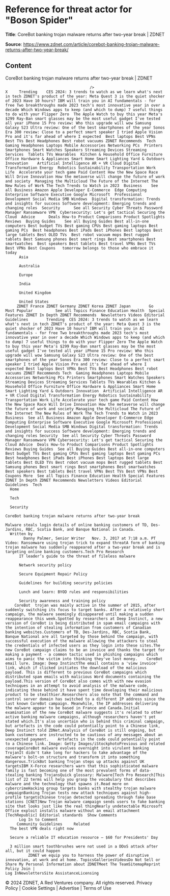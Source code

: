 # Reference for threat actor for "Boson Spider"

**Title**: CoreBot banking trojan malware returns after two-year break | ZDNET

**Source**: https://www.zdnet.com/article/corebot-banking-trojan-malware-returns-after-two-year-break/

## Content




CoreBot banking trojan malware returns after two-year break | ZDNET


                                         />                                                                                                                                                                                                     X     Trending    CES 2024: 3 trends to watch as we learn what's next in tech ZDNET's product of the year: Meta Quest 3 is the quiet shocker of 2023 Have 10 hours? IBM will train you in AI fundamentals - for free Two breakthroughs made 2023 tech's most innovative year in over a decade Which Windows apps to keep (and which to dump) 7 useful things to do with your Flipper Zero  The Apple Watch to buy this year Meta's $299 Ray-Ban smart glasses may be the most useful gadget I've tested all year iPhone 15 Pro review: Who this upgrade will wow Samsung Galaxy S23 Ultra review: One of the best smartphones of the year Sonos Era 300 review: Close to a perfect smart speaker I tried Apple Vision Pro and it's far ahead of where I expected  Best laptops Best VPNs Best TVs Best Headphones Best robot vacuums ZDNET Recommends  Tech    Gaming Headphones Laptops Mobile Accessories Networking PCs  Printers Smartphones Smart Watches Speakers Streaming Devices Streaming Services  Tablets TVs Wearables  Kitchen & Household Office Furniture Office Hardware & Appliances Smart Home Smart Lighting Yard & Outdoors  Innovation    Artificial Intelligence AR + VR Cloud Digital Transformation Energy  Robotics Sustainability Transportation Work Life  Accelerate your tech game Paid Content How the New Space Race Will Drive Innovation How the metaverse will change the future of work and society  Managing the Multicloud The Future of the Internet The New Rules of Work The Tech Trends to Watch in 2023  Business    See all Business Amazon Apple Developer E-Commerce  Edge Computing Enterprise Software Executive Google Microsoft  Professional Development Social Media SMB Windows  Digital transformation: Trends and insights for success Software development: Emerging trends and changing roles  Security      See all Security Cyber Threats Password Manager Ransomware VPN  Cybersecurity: Let's get tactical Securing the Cloud  Advice      Deals How-to Product Comparisons Product Spotlights Reviews  Buying Guides    See all Buying Guides Best all-in-one computers Best budget TVs Best gaming CPUs Best gaming laptops Best gaming PCs  Best headphones Best iPads Best iPhones Best laptops Best large tablets Best OLED TVs  Best robot vacuum mops Best rugged tablets Best Samsung phones Best smart rings Best smartphones Best smartwatches  Best speakers Best tablets Best travel VPNs Best TVs Best VPNs Best Coupons   tomorrow belongs to those who embrace it today       
          Asia
        
          Australia
        
          Europe
        
          India
        
          United Kingdom
        
          United States
         ZDNET France ZDNET Germany ZDNET Korea ZDNET Japan        Go  Most Popular          See all Topics Finance Education Health  Special Features ZDNET In Depth ZDNET Recommends  Newsletters Videos Editorial Guidelines        Trending  CES 2024: 3 trends to watch as we learn what's next in tech ZDNET's product of the year: Meta Quest 3 is the quiet shocker of 2023 Have 10 hours? IBM will train you in AI fundamentals - for free Two breakthroughs made 2023 tech's most innovative year in over a decade Which Windows apps to keep (and which to dump) 7 useful things to do with your Flipper Zero The Apple Watch to buy this year Meta's $299 Ray-Ban smart glasses may be the most useful gadget I've tested all year iPhone 15 Pro review: Who this upgrade will wow Samsung Galaxy S23 Ultra review: One of the best smartphones of the year Sonos Era 300 review: Close to a perfect smart speaker I tried Apple Vision Pro and it's far ahead of where I expected Best laptops Best VPNs Best TVs Best Headphones Best robot vacuums ZDNET Recommends Tech  Gaming Headphones Laptops Mobile Accessories Networking PCs Printers Smartphones Smart Watches Speakers Streaming Devices Streaming Services Tablets TVs Wearables Kitchen & Household Office Furniture Office Hardware & Appliances Smart Home Smart Lighting Yard & Outdoors Innovation  Artificial Intelligence AR + VR Cloud Digital Transformation Energy Robotics Sustainability Transportation Work Life Accelerate your tech game Paid Content How the New Space Race Will Drive Innovation How the metaverse will change the future of work and society Managing the Multicloud The Future of the Internet The New Rules of Work The Tech Trends to Watch in 2023 Business  See all Business Amazon Apple Developer E-Commerce Edge Computing Enterprise Software Executive Google Microsoft Professional Development Social Media SMB Windows Digital transformation: Trends and insights for success Software development: Emerging trends and changing roles Security  See all Security Cyber Threats Password Manager Ransomware VPN Cybersecurity: Let's get tactical Securing the Cloud Advice  Deals How-to Product Comparisons Product Spotlights Reviews Buying Guides  See all Buying Guides Best all-in-one computers Best budget TVs Best gaming CPUs Best gaming laptops Best gaming PCs Best headphones Best iPads Best iPhones Best laptops Best large tablets Best OLED TVs Best robot vacuum mops Best rugged tablets Best Samsung phones Best smart rings Best smartphones Best smartwatches Best speakers Best tablets Best travel VPNs Best TVs Best VPNs Best Coupons More  See all Topics Finance Education Health Special Features ZDNET In Depth ZDNET Recommends Newsletters Videos Editorial Guidelines  Tech     
      Home
    
      Tech
    
      Security
      
    CoreBot banking trojan malware returns after two-year break
   
    Malware steals login details of online banking customers of TD, Des-Jardins, RBC, Scotia Bank, and Banque National in Canada.
      Written by 
            Danny Palmer, Senior Writer   Nov. 3, 2017 at 7:18 a.m. PT                      Video: Ransomware using trojan trick to expand threatA form of banking trojan malware has suddenly reappeared after a two-year break and is targeting online banking customers.Tech Pro Research 
          IT leader’s guide to the threat of fileless malware
        
          Network security policy
        
          Secure Equipment Repair Policy
        
          Guidelines for building security policies
        
          Lunch and learn: BYOD rules and responsibilities
        
          Security awareness and training policy
        CoreBot  trojan was mainly active in the summer of 2015, after suddenly switching its focus to target banks. After a relatively short campaign, the malware seemingly disappeared until making a sudden reappearance this week.Spotted by researchers at Deep Instinct, a new version of CoreBot is being distributed in spam email campaigns with the intention of stealing information from customers of Canadian banking websites.Customers of TD, Des-Jardins, RBC, Scotia Bank, Banque National are all targeted by those behind the campaign, with successful execution of the malware allowing the attackers to steal the credentials of infected users as they login into these sites.The new CoreBot campaign claims to be an invoice and thanks the target for making a payment - a common tactic used in phishing campaigns which aims to panic the victim into thinking they've lost money.    CoreBot email lure. Image: Deep InstinctThe email contains a 'view invoice' link, which if clicked initiates the download of the malicious payload. This is different to previous CoreBot campaigns which distributed spam emails with malicious Word documents containing the payload.This version of CoreBot also comes with with new evasion techniques in an attempt to avoid analysis of the malware code, indicating those behind it have spent time developing their malicious product to be stealthier.Researchers also note that the command and control server domain has switched to a different IP address since the last known CoreBot campaign. Meanwhile, the IP addresses delivering the malware appear to be based in France and Canada.Initial examination of the new CoreBot malware suggests it's related to other active banking malware campaigns, although researchers haven't yet stated which.It's also uncertain who is behind this criminal campaign, but artefacts in the code could potentially point to a Chinese link, Deep Instinct told ZDNet.Analysis of CoreBot is still ongoing, but bank customers are instructed to be cautious of any messages about an unexpected payment.    Artefacts in the code could potentially point to a Chinese link. Image: Getty Images/iStockphotoPrevious and related coverageCoreBot malware evolves overnight into virulent banking TrojanIt didn't take long for hackers to take advantage of the malware's bolt-on structure and transform it into something dangerous.TrickBot banking Trojan steps up attacks against UK targetsIBM X-Force researchers warn that this sophisticated malware family is fast becoming one of the most prevalent forms of data-stealing banking TrojansQuick glossary: Malware[Tech Pro Research]This list of 22 terms will help you grasp the vocabulary that describes malware and the technology that spawns it.Read more on cybercrimeHacking group targets banks with stealthy trojan malware campaignBanking Trojan tests new attack techniques against high-profile targetsChinese trojan detected spreading through fake base stations [CNET]New Trojan malware campaign sends users to fake banking site that looks just like the real thingNearly undetectable Microsoft Office exploit installs malware without an email attachment [TechRepublic] Editorial standards  Show Comments  
          Log In to Comment
         Community Guidelines     Related   
      The best VPN deals right now
      
      Secure a reliable IT education resource — $60 for Presidents' Day
      
      3 million smart toothbrushes were not used in a DDoS attack after all, but it could happen
              ZDNET we equip you to harness the power of disruptive innovation, at work and at home. TopicsGalleriesVideosDo Not Sell or Share My Personal Information about ZDNETMeet The TeamSitemapReprint Policy Join |
    Log InNewslettersSite AssistanceLicensing     
  © 2024 ZDNET, A Red Ventures company. All rights reserved.
 Privacy Policy |
  Cookie Settings |
  Advertise |
  Terms of Use 


